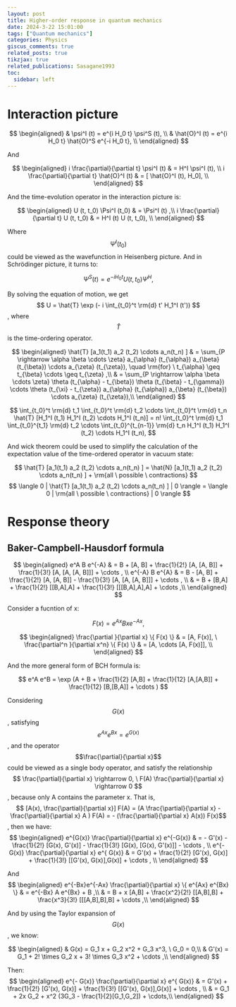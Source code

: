 ```yaml
---
layout: post
title: Higher-order response in quantum mechanics
date: 2024-3-22 15:01:00
tags: ["Quantum mechanics"]
categories: Physics
giscus_comments: true
related_posts: true
tikzjax: true
related_publications: Sasagane1993
toc:
  sidebar: left
---
```


# Interaction picture

$$
\begin{aligned}
& \psi^I (t) = e^{i H_0 t} \psi^S (t), \\
& \hat{O}^I (t) = e^{i H_0 t} \hat{O}^S e^{-i H_0 t}, \\
\end{aligned}
$$

And 

$$
\begin{aligned}
i \frac{\partial}{\partial t} \psi^I (t) & = H^I \psi^I (t), \\
i \frac{\partial}{\partial t} \hat{O}^I (t) & = [ \hat{O}^I (t), H_0], \\
\end{aligned}
$$

And the time-evolution operator in the interaction picture is:

$$
\begin{aligned}
U (t, t_0) \Psi^I (t_0) & = \Psi^I (t) ,\\
i \frac{\partial}{\partial t} U (t, t_0) & = H^I (t) U (t, t_0), \\
\end{aligned}
$$

Where $$\Psi^I (t_0)$$ could be viewed as the wavefunction in Heisenberg picture. And in Schrödinger picture, it turns to:

$$
\Psi^S (t) = e^{-i H_0 t} U(t, t_0) \Psi^H,
$$

By solving the equation of motion, we get $$ U = \hat{T} \exp (- i \int_{t_0}^t \rm{d} t' H_1^I (t')) $$, where $$ \hat{T} $$ is the time-ordering operator.

$$
\begin{aligned}
 \hat{T} [a_1(t_1) a_2 (t_2) \cdots a_n(t_n) ] & = \sum_{P \rightarrow \alpha \beta \cdots \zeta} a_{\alpha} (t_{\alpha}) a_{\beta} (t_{\beta}) \cdots a_{\zeta} (t_{\zeta}), \quad \rm{for} \ t_{\alpha} \geq t_{\beta} \cdots \geq t_{\zeta} ,\\
& = \sum_{P \rightarrow \alpha \beta \cdots \zeta} \theta (t_{\alpha} - t_{\beta}) \theta (t_{\beta} - t_{\gamma}) \cdots \theta (t_{\xi} - t_{\zeta}) a_{\alpha} (t_{\alpha}) a_{\beta} (t_{\beta}) \cdots a_{\zeta} (t_{\zeta}),\\
\end{aligned}
$$

$$
\int_{t_0}^t \rm{d} t_1 \int_{t_0}^t \rm{d} t_2 \cdots \int_{t_0}^t \rm{d} t_n \hat{T} [H_1^I (t_1) H_1^I (t_2) \cdots H_1^I (t_n)] = n! \int_{t_0}^t \rm{d} t_1 \int_{t_0}^{t_1} \rm{d} t_2 \cdots \int_{t_0}^{t_{n-1}} \rm{d} t_n H_1^I (t_1) H_1^I (t_2) \cdots H_1^I (t_n), 
$$

And wick theorem could be used to simplify the calculation of the expectation value of the time-ordered operator in vacuum state:

$$
\hat{T} [a_1(t_1) a_2 (t_2) \cdots a_n(t_n) ] = \hat{N} [a_1(t_1) a_2 (t_2) \cdots a_n(t_n) ] + \rm{all \ possible \ contractions}
$$
$$
\langle 0 | \hat{T} [a_1(t_1) a_2 (t_2) \cdots a_n(t_n) ] | 0 \rangle  = \langle 0 | \rm{all \ possible \ contractions} | 0 \rangle
$$

# Response theory
## Baker-Campbell-Hausdorf formula

$$
\begin{aligned}
e^A B e^{-A} & = B + [A, B] + \frac{1}{2!} [A, [A, B]] + \frac{1}{3!} [A, [A, [A, B]]] + \cdots , \\
e^{-A} B e^{A} & = B - [A, B] + \frac{1}{2!} [A, [A, B]] - \frac{1}{3!} [A, [A, [A, B]]] + \cdots , \\
& = B + [B,A] + \frac{1}{2!} [[B,A],A] + \frac{1}{3!} [[[B,A],A],A] + \cdots ,\\
\end{aligned}
$$

Consider a fucntion of x: 

$$ F(x) = e^{Ax} Bx e^{-Ax}, $$

$$
\begin{aligned}
\frac{\partial }{\partial x} \{ F(x) \} & = [A, F(x)], \ \frac{\partial^n }{\partial x^n} \{ F(x) \} & = [A, \cdots [A, F(x)]], \\
\end{aligned}
$$

And the more general form of BCH formula is:

$$
e^A e^B = \exp (A + B + \frac{1}{2} [A,B] + \frac{1}{12} [A,[A,B]] + \frac{1}{12} [B,[B,A]] + \cdots )
$$

Considering $$G(x)$$, satisfying $$e^{Ax} e^{Bx} = e^{G(x)}$$, and the operator $$\frac{\partial}{\partial x}$$ could be viewed as a single body operator, and satisfy the relationship $$ \frac{\partial}{\partial x} \rightarrow 0, \ F(A) \frac{\partial}{\partial x} \rightarrow 0 $$, because only A contains the parameter x. That is, $$ [A(x), \frac{\partial}{\partial x}] F(A) = (A \frac{\partial}{\partial x} - \frac{\partial}{\partial x} A ) F(A) = - (\frac{\partial}{\partial x} A(x)) F(x)$$, then we have:
$$
\begin{aligned}
e^{G(x)} \frac{\partial}{\partial x} e^{-G(x)} & = - G'(x) - \frac{1}{2!} [G(x), G'(x)] - \frac{1}{3!} [G(x), [G(x), G'(x)]] - \cdots , \\
e^{- G(x)} \frac{\partial}{\partial x} e^{ G(x)} & = G'(x) + \frac{1}{2!} [G'(x), G(x)] + \frac{1}{3!} [[G'(x), G(x)],G(x)] + \cdots , \\
\end{aligned}
$$

And 
$$
\begin{aligned}
e^{-Bx}e^{-Ax} \frac{\partial}{\partial x} \{ e^{Ax} e^{Bx} \} & = e^{-Bx} A e^{Bx} + B ,\\
& = B + x [A,B] + \frac{x^2}{2!} [[A,B],B] + \frac{x^3}{3!} [[[A,B],B],B] + \cdots ,\\
\end{aligned}
$$

And by using the Taylor expansion of $$G(x)$$, we know:

$$
\begin{aligned}
& G(x) = G_1 x + G_2 x^2 + G_3 x^3, \ G_0 = 0,\\
& G'(x) = G_1 + 2! \times G_2 x + 3! \times G_3 x^2 + \cdots ,\\
\end{aligned}
$$

Then:
$$
\begin{aligned}
e^{- G(x)} \frac{\partial}{\partial x} e^{ G(x)} & = G'(x) + \frac{1}{2!} [G'(x), G(x)] + \frac{1}{3!} [[G'(x), G(x)],G(x)] + \cdots , \\
& = G_1 + 2x G_2 + x^2 (3G_3 - \frac{1}{2}[G_1,G_2]) + \cdots,\\
\end{aligned}
$$

